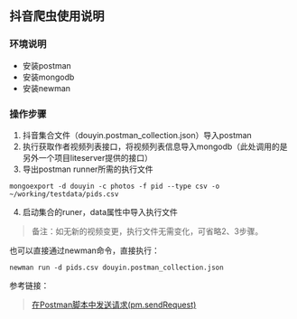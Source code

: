## 抖音爬虫使用说明

### 环境说明

- 安装postman
- 安装mongodb
- 安装newman

### 操作步骤

1.  抖音集合文件（douyin.postman_collection.json）导入postman
2.  执行获取作者视频列表接口，将视频列表信息导入mongodb（此处调用的是另外一个项目liteserver提供的接口）
3.  导出postman runner所需的执行文件

```
mongoexport -d douyin -c photos -f pid --type csv -o ~/working/testdata/pids.csv
```
4. 启动集合的runer，data属性中导入执行文件

> 备注：如无新的视频变更，执行文件无需变化，可省略2、3步骤。

也可以直接通过newman命令，直接执行：


```
newman run -d pids.csv douyin.postman_collection.json
```


参考链接：
>
> [在Postman脚本中发送请求(pm.sendRequest)](https://www.jianshu.com/p/9481387c7cd7)